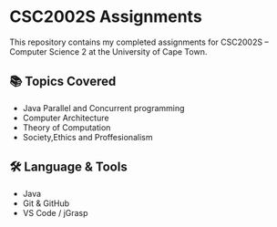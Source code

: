 # CSC2002S Assignments

This repository contains my completed assignments for CSC2002S – Computer Science 2 at the University of Cape Town.

## 📚 Topics Covered
- Java Parallel and Concurrent programming
- Computer Architecture
- Theory of Computation
- Society,Ethics and Proffesionalism 

## 🛠 Language & Tools
- Java
- Git & GitHub
- VS Code / jGrasp
